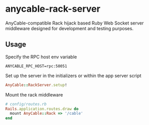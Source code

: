# anycable-rack-server

AnyCable-compatible Rack hijack based Ruby Web Socket server middleware designed for development and testing purposes.

## Usage

Specify the RPC host env variable
```
ANYCABLE_RPC_HOST=rpc:50051
```

Set up the server in the initializers or within the app server script
```ruby
AnyCable::RackServer.setup!
```

Mount the rack middleware
```ruby
# config/routes.rb
Rails.application.routes.draw do
  mount AnyCable::Rack => '/cable'
end
```